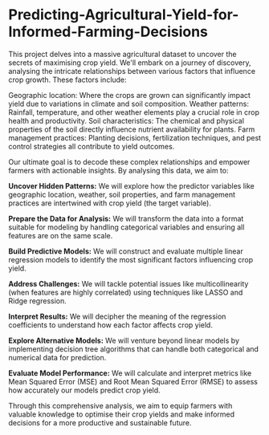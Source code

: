 # Predicting-Agricultural-Yield-for-Informed-Farming-Decisions

This project delves into a massive agricultural dataset to uncover the secrets of maximising crop yield. We'll embark on a journey of discovery, analysing the intricate relationships between various factors that influence crop growth. These factors include:

Geographic location: Where the crops are grown can significantly impact yield due to variations in climate and soil composition.
Weather patterns: Rainfall, temperature, and other weather elements play a crucial role in crop health and productivity.
Soil characteristics: The chemical and physical properties of the soil directly influence nutrient availability for plants.
Farm management practices: Planting decisions, fertilization techniques, and pest control strategies all contribute to yield outcomes.

Our ultimate goal is to decode these complex relationships and empower farmers with actionable insights. By analysing this data, we aim to:

**Uncover Hidden Patterns:**
We will explore how the predictor variables like geographic location, weather, soil properties, and farm management practices are intertwined with crop yield (the target variable).

**Prepare the Data for Analysis:**
We will transform the data into a format suitable for modeling by handling categorical variables and ensuring all features are on the same scale.

**Build Predictive Models:**
We will construct and evaluate multiple linear regression models to identify the most significant factors influencing crop yield.

**Address Challenges:**
We will tackle potential issues like multicollinearity (when features are highly correlated) using techniques like LASSO and Ridge regression.

**Interpret Results:**
We will decipher the meaning of the regression coefficients to understand how each factor affects crop yield.

**Explore Alternative Models:** 
We will venture beyond linear models by implementing decision tree algorithms that can handle both categorical and numerical data for prediction.

**Evaluate Model Performance:**
We will calculate and interpret metrics like Mean Squared Error (MSE) and Root Mean Squared Error (RMSE) to assess how accurately our models predict crop yield.

Through this comprehensive analysis, we aim to equip farmers with valuable knowledge to optimise their crop yields and make informed decisions for a more productive and sustainable future.
